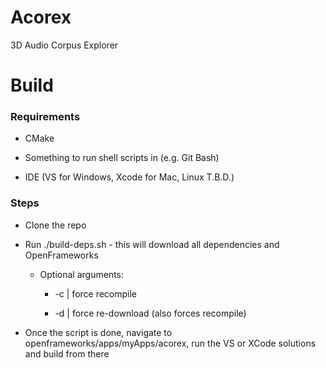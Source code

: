 # Acorex
3D Audio Corpus Explorer

# Build
### Requirements

* CMake

* Something to run shell scripts in (e.g. Git Bash)

* IDE (VS for Windows, Xcode for Mac, Linux T.B.D.)

### Steps

* Clone the repo

* Run ./build-deps.sh - this will download all dependencies and OpenFrameworks

  * Optional arguments:

    * -c | force recompile

    * -d | force re-download (also forces recompile)

* Once the script is done, navigate to openframeworks/apps/myApps/acorex, run the VS or XCode solutions and build from there
